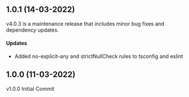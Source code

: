 ## 1.0.1 (14-03-2022)

v4.0.3 is a maintenance release that includes minor bug fixes and dependency updates.

#### Updates

- Added no-explicit-any and strictNullCheck rules to tsconfig and eslint

## 1.0.0 (11-03-2022)

v1.0.0 Initial Commit
